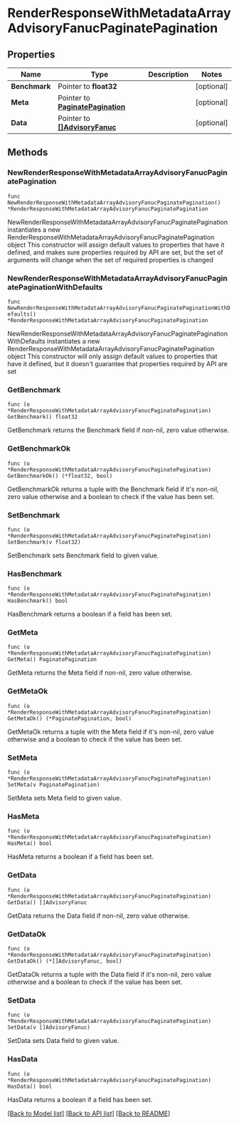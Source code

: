 # RenderResponseWithMetadataArrayAdvisoryFanucPaginatePagination

## Properties

Name | Type | Description | Notes
------------ | ------------- | ------------- | -------------
**Benchmark** | Pointer to **float32** |  | [optional] 
**Meta** | Pointer to [**PaginatePagination**](PaginatePagination.md) |  | [optional] 
**Data** | Pointer to [**[]AdvisoryFanuc**](AdvisoryFanuc.md) |  | [optional] 

## Methods

### NewRenderResponseWithMetadataArrayAdvisoryFanucPaginatePagination

`func NewRenderResponseWithMetadataArrayAdvisoryFanucPaginatePagination() *RenderResponseWithMetadataArrayAdvisoryFanucPaginatePagination`

NewRenderResponseWithMetadataArrayAdvisoryFanucPaginatePagination instantiates a new RenderResponseWithMetadataArrayAdvisoryFanucPaginatePagination object
This constructor will assign default values to properties that have it defined,
and makes sure properties required by API are set, but the set of arguments
will change when the set of required properties is changed

### NewRenderResponseWithMetadataArrayAdvisoryFanucPaginatePaginationWithDefaults

`func NewRenderResponseWithMetadataArrayAdvisoryFanucPaginatePaginationWithDefaults() *RenderResponseWithMetadataArrayAdvisoryFanucPaginatePagination`

NewRenderResponseWithMetadataArrayAdvisoryFanucPaginatePaginationWithDefaults instantiates a new RenderResponseWithMetadataArrayAdvisoryFanucPaginatePagination object
This constructor will only assign default values to properties that have it defined,
but it doesn't guarantee that properties required by API are set

### GetBenchmark

`func (o *RenderResponseWithMetadataArrayAdvisoryFanucPaginatePagination) GetBenchmark() float32`

GetBenchmark returns the Benchmark field if non-nil, zero value otherwise.

### GetBenchmarkOk

`func (o *RenderResponseWithMetadataArrayAdvisoryFanucPaginatePagination) GetBenchmarkOk() (*float32, bool)`

GetBenchmarkOk returns a tuple with the Benchmark field if it's non-nil, zero value otherwise
and a boolean to check if the value has been set.

### SetBenchmark

`func (o *RenderResponseWithMetadataArrayAdvisoryFanucPaginatePagination) SetBenchmark(v float32)`

SetBenchmark sets Benchmark field to given value.

### HasBenchmark

`func (o *RenderResponseWithMetadataArrayAdvisoryFanucPaginatePagination) HasBenchmark() bool`

HasBenchmark returns a boolean if a field has been set.

### GetMeta

`func (o *RenderResponseWithMetadataArrayAdvisoryFanucPaginatePagination) GetMeta() PaginatePagination`

GetMeta returns the Meta field if non-nil, zero value otherwise.

### GetMetaOk

`func (o *RenderResponseWithMetadataArrayAdvisoryFanucPaginatePagination) GetMetaOk() (*PaginatePagination, bool)`

GetMetaOk returns a tuple with the Meta field if it's non-nil, zero value otherwise
and a boolean to check if the value has been set.

### SetMeta

`func (o *RenderResponseWithMetadataArrayAdvisoryFanucPaginatePagination) SetMeta(v PaginatePagination)`

SetMeta sets Meta field to given value.

### HasMeta

`func (o *RenderResponseWithMetadataArrayAdvisoryFanucPaginatePagination) HasMeta() bool`

HasMeta returns a boolean if a field has been set.

### GetData

`func (o *RenderResponseWithMetadataArrayAdvisoryFanucPaginatePagination) GetData() []AdvisoryFanuc`

GetData returns the Data field if non-nil, zero value otherwise.

### GetDataOk

`func (o *RenderResponseWithMetadataArrayAdvisoryFanucPaginatePagination) GetDataOk() (*[]AdvisoryFanuc, bool)`

GetDataOk returns a tuple with the Data field if it's non-nil, zero value otherwise
and a boolean to check if the value has been set.

### SetData

`func (o *RenderResponseWithMetadataArrayAdvisoryFanucPaginatePagination) SetData(v []AdvisoryFanuc)`

SetData sets Data field to given value.

### HasData

`func (o *RenderResponseWithMetadataArrayAdvisoryFanucPaginatePagination) HasData() bool`

HasData returns a boolean if a field has been set.


[[Back to Model list]](../README.md#documentation-for-models) [[Back to API list]](../README.md#documentation-for-api-endpoints) [[Back to README]](../README.md)


